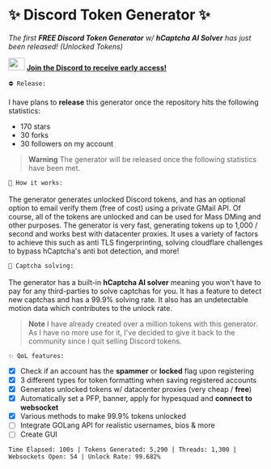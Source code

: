 # ✨ Discord Token Generator ✨
*The first **FREE Discord Token Generator** w/ **hCaptcha AI Solver** has just been released! (Unlocked Tokens)*

<a href="https://discord.gg/AbVVyTkv"><img src="https://user-images.githubusercontent.com/64490610/221732452-eb00d4aa-3ea3-4537-a710-8e9b5740cc24.png" height="25" width="32" /></a> **[Join the Discord to receive early access!](https://discord.gg/AbVVyTkv)**

`⛔️ Release:`
<br><br>
I have plans to **release** this generator once the repository hits the following statistics:
- 170 stars
- 30 forks
- 30 followers on my account

> **Warning** The generator will be released once the following statistics have been met.

`📝 How it works:`
<br><br>
The generator generates unlocked Discord tokens, and has an optional option to email verify them (free of cost) using a private GMail API. Of course, all of the tokens are unlocked and can be used for Mass DMing and other purposes. The generator is very fast, generating tokens up to 1,000 / second and works best with datacenter proxies. It uses a variety of factors to achieve this such as anti TLS fingerprinting, solving cloudflare challenges to bypass hCaptcha's anti bot detection, and more!

`🤖 Captcha solving:`
<br><br>
The generator has a built-in **hCaptcha AI solver** meaning you won't have to pay for any third-parties to solve captchas for you. It has a feature to detect new captchas and has a 99.9% solving rate. It also has an undetectable motion data which contributes to the unlock rate.

> **Note** I have already created over a million tokens with this generator. As I have no more use for it, I've decided to give it back to the community since I quit selling Discord tokens. 

`✨ QoL features:`
<br>
- [x] Check if an account has the **spammer** or **locked** flag upon registering
- [x] 3 different types for token formatting when saving registered accounts
- [x] Generates unlocked tokens w/ datacenter proxies (very cheap / **free**)
- [x] Automatically set a PFP, banner, apply for hypesquad and **connect to websocket**
- [x] Various methods to make 99.9% tokens unlocked
- [ ] Integrate GOLang API for realistic usernames, bios & more
- [ ] Create GUI

```dif
Time Elapsed: 100s | Tokens Generated: 5,290 | Threads: 1,300 | Websockets Open: 54 | Unlock Rate: 99.682%
```
